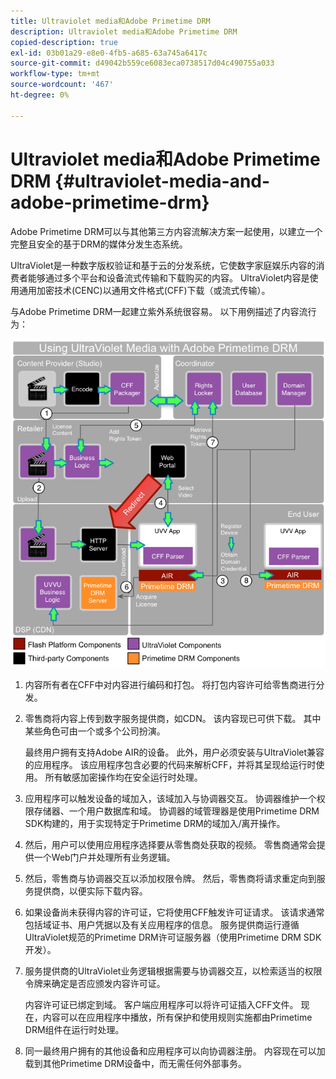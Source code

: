 ```yaml
---
title: Ultraviolet media和Adobe Primetime DRM
description: Ultraviolet media和Adobe Primetime DRM
copied-description: true
exl-id: 03b01a29-e8e0-4fb5-a685-63a745a6417c
source-git-commit: d49042b559ce6083eca0738517d04c490755a033
workflow-type: tm+mt
source-wordcount: '467'
ht-degree: 0%

---
```


# Ultraviolet media和Adobe Primetime DRM {#ultraviolet-media-and-adobe-primetime-drm}

Adobe Primetime DRM可以与其他第三方内容流解决方案一起使用，以建立一个完整且安全的基于DRM的媒体分发生态系统。

UltraViolet是一种数字版权验证和基于云的分发系统，它使数字家庭娱乐内容的消费者能够通过多个平台和设备流式传输和下载购买的内容。 UltraViolet内容是使用通用加密技术(CENC)以通用文件格式(CFF)下载（或流式传输）。

与Adobe Primetime DRM一起建立紫外系统很容易。 以下用例描述了内容流行为：

<!--<a id="fig_cxy_dc2_44"></a>-->

![](assets/AdobeUV_web.png)

1. 内容所有者在CFF中对内容进行编码和打包。 将打包内容许可给零售商进行分发。
1. 零售商将内容上传到数字服务提供商，如CDN。 该内容现已可供下载。 其中某些角色可由一个或多个公司扮演。

   最终用户拥有支持Adobe AIR的设备。 此外，用户必须安装与UltraViolet兼容的应用程序。 该应用程序包含必要的代码来解析CFF，并将其呈现给运行时使用。 所有敏感加密操作均在安全运行时处理。
1. 应用程序可以触发设备的域加入，该域加入与协调器交互。 协调器维护一个权限存储器、一个用户数据库和域。 协调器的域管理器是使用Primetime DRM SDK构建的，用于实现特定于Primetime DRM的域加入/离开操作。
1. 然后，用户可以使用应用程序选择要从零售商处获取的视频。 零售商通常会提供一个Web门户并处理所有业务逻辑。
1. 然后，零售商与协调器交互以添加权限令牌。 然后，零售商将请求重定向到服务提供商，以便实际下载内容。
1. 如果设备尚未获得内容的许可证，它将使用CFF触发许可证请求。 该请求通常包括域证书、用户凭据以及有关应用程序的信息。 服务提供商运行遵循UltraViolet规范的Primetime DRM许可证服务器（使用Primetime DRM SDK开发）。
1. 服务提供商的UltraViolet业务逻辑根据需要与协调器交互，以检索适当的权限令牌来确定是否应颁发内容许可证。

   内容许可证已绑定到域。 客户端应用程序可以将许可证插入CFF文件。 现在，内容可以在应用程序中播放，所有保护和使用规则实施都由Primetime DRM组件在运行时处理。
1. 同一最终用户拥有的其他设备和应用程序可以向协调器注册。 内容现在可以加载到其他Primetime DRM设备中，而无需任何外部事务。

